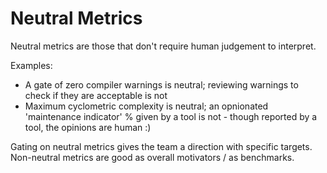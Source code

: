 # Neutral Metrics

Neutral metrics are those that don't require human judgement
to interpret.

Examples:

* A gate of zero compiler warnings is neutral;
reviewing warnings to check if they are acceptable is not
* Maximum cyclometric complexity is neutral;
an opnionated 'maintenance indicator' % given by a tool is not -
though reported by a tool, the opinions are human :)

Gating on neutral metrics gives the team a direction with
specific targets.
Non-neutral metrics are good as overall motivators / as benchmarks.
